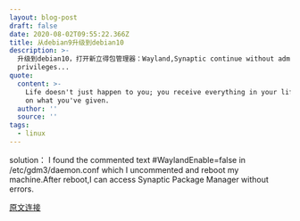 ```yaml
---
layout: blog-post
draft: false
date: 2020-08-02T09:55:22.366Z
title: 从debian9升级到debian10
description: >-
  升级到debian10，打开新立得包管理器：Wayland,Synaptic continue without administrative
  privileges...
quote:
  content: >-
    Life doesn't just happen to you; you receive everything in your life based
    on what you've given.
  author: ''
  source: ''
tags:
  - linux
---
```

solution： I found the commented text #WaylandEnable=false in /etc/gdm3/daemon.conf which I uncommented and reboot my machine.After reboot,I can access Synaptic Package Manager without errors.

[原文连接](http://forums.debian.net/viewtopic.php?f=6&t=142634)
